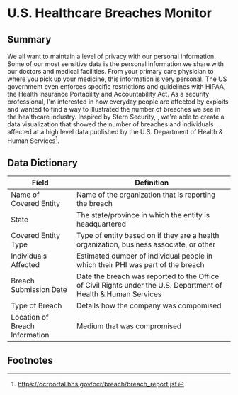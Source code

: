 # U.S. Healthcare Breaches Monitor

## Summary

We all want to maintain a level of privacy with our personal information.  Some of our most sensitive data is the personal information we share with our doctors and medical facilities.  From your primary care physician to where you pick up your medicine, this information is very personal.  The US government even enforces specific restrictions and guidelines with HIPAA, the Health Insurance Portability and Accountability Act.  As a security professional, I'm interested in how everyday people are affected by exploits and wanted to find a way to illustrated the number of breaches we see in the healthcare industry. Inspired by Stern Security, , we're able to create a data visualization that showed the number of breaches and individuals affected at a high level data published by the U.S. Department of Health & Human Services[^1].


## Data Dictionary

| Field    | Definition |
| -------- | ------- |
| Name of Covered Entity  | Name of the organization that is reporting the breach    |
| State | The state/province in which the entity is headquartered     |
| Covered Entity Type    | Type of entity based on if they are a health organization, business associate, or other    |
| Individuals Affected | Estimated dumber of individual people in which their PHI was part of the breach     |
| Breach Submission Date | Date the breach was reported to the Office of Civil Rights under the U.S. Department of Health & Human Services     |
| Type of Breach | Details how the company was compomised     |
| Location of Breach Information | Medium that was compromised     |

## Footnotes
[^1]: https://ocrportal.hhs.gov/ocr/breach/breach_report.jsf
